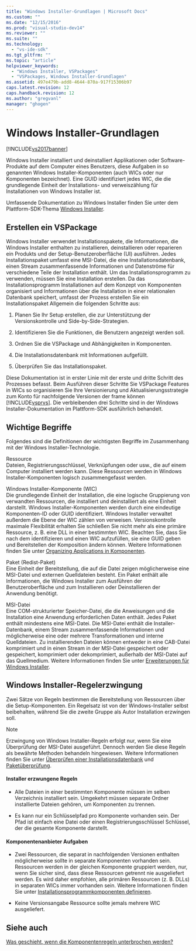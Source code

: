 ```yaml
---
title: "Windows Installer-Grundlagen | Microsoft Docs"
ms.custom: ""
ms.date: "12/15/2016"
ms.prod: "visual-studio-dev14"
ms.reviewer: ""
ms.suite: ""
ms.technology: 
  - "vs-ide-sdk"
ms.tgt_pltfrm: ""
ms.topic: "article"
helpviewer_keywords: 
  - "Windows Installer, VSPackages"
  - "VSPackages, Windows Installer-Grundlagen"
ms.assetid: 497e479b-add8-4644-870a-917f15306b97
caps.latest.revision: 12
caps.handback.revision: 12
ms.author: "gregvanl"
manager: "ghogen"
---
```

# Windows Installer-Grundlagen
[!INCLUDE[vs2017banner](../../code-quality/includes/vs2017banner.md)]

Windows Installer installiert und deinstalliert Applikationen oder Software\-Produkte auf dem Computer eines Benutzers, diese Aufgaben in so genannten Windows Installer\-Komponenten \(auch WICs oder nur Komponenten bezeichnet\). Eine GUID identifiziert jedes WIC, die die grundlegende Einheit der Installations\- und verweiszählung für Installationen von Windows Installer ist.  
  
 Umfassende Dokumentation zu Windows Installer finden Sie unter dem Plattform\-SDK\-Thema [Windows Installer](http://msdn.microsoft.com/library/aa372866.aspx).  
  
## Erstellen ein VSPackage  
 Windows Installer verwendet Installationspakete, die Informationen, die Windows Installer enthalten zu installieren, deinstallieren oder reparieren ein Produkts und der Setup\-Benutzeroberfläche \(UI\) ausführen. Jedes Installationspaket umfasst eine MSI\-Datei, die eine Installationsdatenbank, einen Stream zusammenfassende Informationen und Datenströme für verschiedene Teile der Installation enthält. Um das Installationsprogramm zu verwenden, müssen Sie eine Installation erstellen. Da das Installationsprogramm Installationen auf dem Konzept von Komponenten organisiert und Informationen über die Installation in einer relationalen Datenbank speichert, umfasst der Prozess erstellen Sie ein Installationspaket Allgemein die folgenden Schritte aus:  
  
1.  Planen Sie Ihr Setup erstellen, die zur Unterstützung der Versionskontrolle und Side\-by\-Side\-Strategien.  
  
2.  Identifizieren Sie die Funktionen, die Benutzern angezeigt werden soll.  
  
3.  Ordnen Sie die VSPackage und Abhängigkeiten in Komponenten.  
  
4.  Die Installationsdatenbank mit Informationen aufgefüllt.  
  
5.  Überprüfen Sie das Installationspaket.  
  
 Diese Dokumentation ist in erster Linie mit der erste und dritte Schritt des Prozesses befasst. Beim Ausführen dieser Schritte Sie VSPackage Features in WICs so organisieren Sie Ihre Versionierung und Aktualisierungsstrategie zum Konto für nachfolgende Versionen der frame können [!INCLUDE[vsprvs](../../code-quality/includes/vsprvs_md.md)]. Die verbleibenden drei Schritte sind in der Windows Installer\-Dokumentation im Plattform\-SDK ausführlich behandelt.  
  
## Wichtige Begriffe  
 Folgendes sind die Definitionen der wichtigsten Begriffe im Zusammenhang mit der Windows Installer\-Technologie.  
  
 Ressource  
 Dateien, Registrierungsschlüssel, Verknüpfungen oder usw., die auf einem Computer installiert werden kann. Diese Ressourcen werden in Windows Installer\-Komponenten logisch zusammengefasst werden.  
  
 Windows Installer\-Komponente \(WIC\)  
 Die grundlegende Einheit der Installation, die eine logische Gruppierung von verwandten Ressourcen, die installiert und deinstalliert als eine Einheit darstellt. Windows Installer\-Komponenten werden durch eine eindeutige Komponenten\-ID oder GUID identifiziert. Windows Installer verwaltet außerdem die Ebene der WIC zählen von verweisen. Versionskontrolle maximale Flexibilität erhalten Sie schließen Sie nicht mehr als eine primäre Ressource, z. B. eine DLL in einer bestimmten WIC. Beachten Sie, dass Sie nach dem identifizieren und einen WIC aufzufüllen, sie eine GUID geben und Bereitstellen der Komposition ändern können. Weitere Informationen finden Sie unter [Organizing Applications in Komponenten](http://msdn.microsoft.com/library/aa370561.aspx).  
  
 Paket \(Redist\-Paket\)  
 Eine Einheit der Bereitstellung, die auf die Datei zeigen möglicherweise eine MSI\-Datei und externen Quelldateien besteht. Ein Paket enthält alle Informationen, die Windows Installer zum Ausführen der Benutzeroberfläche und zum Installieren oder Deinstallieren der Anwendung benötigt.  
  
 MSI\-Datei  
 Eine COM\-strukturierter Speicher\-Datei, die die Anweisungen und die Installation eine Anwendung erforderlichen Daten enthält. Jedes Paket enthält mindestens eine MSI\-Datei. Die MSI\-Datei enthält die Installer\-Datenbank, einem Stream zusammenfassende Informationen und möglicherweise eine oder mehrere Transformationen und interne Quelldateien. Zu installierenden Dateien können entweder in eine CAB\-Datei komprimiert und in einen Stream in der MSI\-Datei gespeichert oder gespeichert, komprimiert oder dekomprimiert, außerhalb der MSI\-Datei auf das Quellmedium. Weitere Informationen finden Sie unter [Erweiterungen für Windows Installer](http://msdn.microsoft.com/library/aa372842\(VS.85\).aspx).  
  
## Windows Installer\-Regelerzwingung  
 Zwei Sätze von Regeln bestimmen die Bereitstellung von Ressourcen über die Setup\-Komponenten. Ein Regelsatz ist von der Windows\-Installer selbst beibehalten, während Sie die zweite Gruppe als Autor Installation erzwingen soll.  
  
> [!NOTE]
>  Erzwingung von Windows Installer\-Regeln erfolgt nur, wenn Sie eine Überprüfung der MSI\-Datei ausgeführt. Dennoch werden Sie diese Regeln als bewährte Methoden behandeln hingewiesen. Weitere Informationen finden Sie unter [Überprüfen einer Installationsdatenbank](http://msdn.microsoft.com/library/aa372477\(VS.85\).aspx) und [Paketüberprüfung](http://msdn.microsoft.com/library/aa370569\(VS.85\).aspx).  
  
#### Installer erzwungene Regeln  
  
-   Alle Dateien in einer bestimmten Komponente müssen im selben Verzeichnis installiert sein. Umgekehrt müssen separate Ordner installierte Dateien gehören, um Komponenten zu trennen.  
  
-   Es kann nur ein Schlüsselpfad pro Komponente vorhanden sein. Der Pfad ist einfach eine Datei oder einen Registrierungsschlüssel Schlüssel, der die gesamte Komponente darstellt.  
  
#### Komponentenanbieter Aufgaben  
  
-   Zwei Ressourcen, die separat in nachfolgenden Versionen enthalten möglicherweise sollte in separate Komponenten vorhanden sein. Ressourcen werden in der gleichen Komponente gruppiert werden, nur, wenn Sie sicher sind, dass diese Ressourcen getrennt nie ausgeliefert werden. Es wird daher empfohlen, alle primären Ressourcen \(z. B. DLLs\) in separaten WICs immer vorhanden sein. Weitere Informationen finden Sie unter [Installationsprogrammkomponenten definieren](http://msdn.microsoft.com/library/aa368269\(VS.85\).aspx).  
  
-   Keine Versionsangabe Ressource sollte jemals mehrere WIC ausgeliefert.  
  
## Siehe auch  
 [Was geschieht, wenn die Komponentenregeln unterbrochen werden?](http://msdn.microsoft.com/library/aa372795\(VS.85\).aspx)